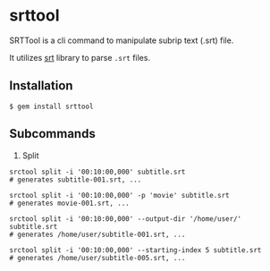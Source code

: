 # srttool

SRTTool is a cli command to manipulate subrip text (.srt) file.

It utilizes [srt](https://github.com/cpetersen/srt) library to parse `.srt` files.

## Installation
```
$ gem install srttool
```
## Subcommands

1. Split
``````
srctool split -i '00:10:00,000' subtitle.srt
# generates subtitle-001.srt, ...

srctool split -i '00:10:00,000' -p 'movie' subtitle.srt
# generates movie-001.srt, ...

srctool split -i '00:10:00,000' --output-dir '/home/user/' subtitle.srt
# generates /home/user/subtitle-001.srt, ...

srctool split -i '00:10:00,000' --starting-index 5 subtitle.srt
# generates /home/user/subtitle-005.srt, ...

